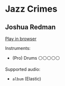 # Jazz Crimes

## Joshua Redman


[Play in browser](http://pages.cs.wisc.edu/~tolly/customs/joshua-redman/jazz-crimes)

Instruments:

  * (Pro) Drums ⚪️⚪️⚪️⚪️⚪️

Supported audio:

  * `album` (Elastic)

